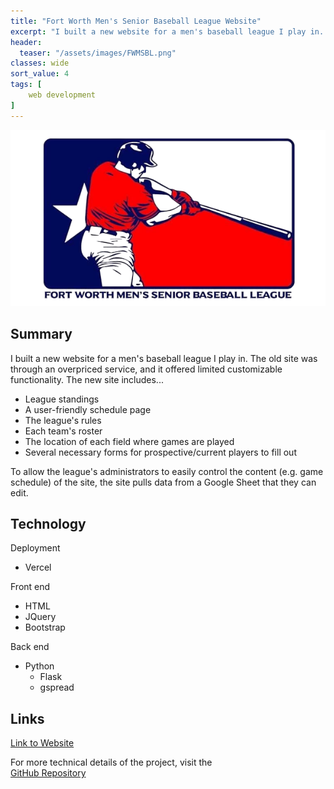 ```yaml
---
title: "Fort Worth Men's Senior Baseball League Website"
excerpt: "I built a new website for a men's baseball league I play in. The site utilizes Flask, Bootstrap and the Google Sheets API among other technologies."
header:
  teaser: "/assets/images/FWMSBL.png"
classes: wide
sort_value: 4
tags: [
    web development
]
---
```


<img src="/assets/images/FWMSBL.png" class="project-title-image">

## Summary
I built a new website for a men's baseball league I play in. The old site was through an overpriced service, and it offered limited customizable functionality. The new site includes...
- League standings
- A user-friendly schedule page
- The league's rules
- Each team's roster
- The location of each field where games are played
- Several necessary forms for prospective/current players to fill out

To allow the league's administrators to easily control the content (e.g. game schedule) of the site, the site pulls data from a Google Sheet that they can edit.

## Technology
Deployment
- Vercel

Front end
- HTML
- JQuery
- Bootstrap

Back end
- Python
    - Flask
    - gspread

## Links
<a href="https://www.fortworthmsbl.com/"><i class="fa-solid fa-arrow-up-right-from-square"></i><span class="external-link-label">Link to Website</span></a>

For more technical details of the project, visit the<br>
<a href="https://github.com/peteb206/fwmsbl"><i class="fab fa-fw fa-github"></i><span class="label">GitHub Repository</span></a>